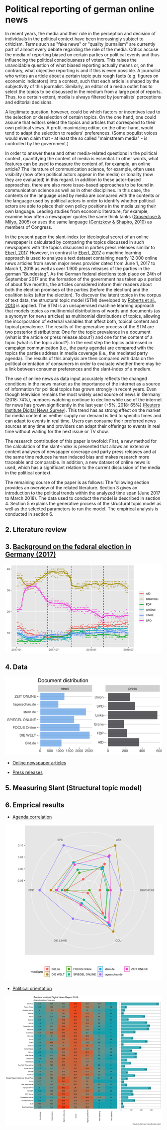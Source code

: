 # Political reporting of german online news 

In recent years, the media and their role in the perception and decision of individuals in the political context have been increasingly subject to criticism. Terms such as "fake news" or "quality journalism" are currently part of almost every debate regarding the role of the media. Critics accuse the media of reporting biased on certain parties or political events and thus influencing the political consciousness of voters. This raises the unavoidable question of what biased reporting actually means or, on the contrary, what objective reporting is and if this is even possible. A journalist who writes an article about a certain topic puts rough facts (e.g. figures on economic indicators) into a context, such that each article is shaped by the subjectivity of this journalist. Similarly, an editor of a media outlet has to select the topics to be discussed in the medium from a large pool of reports. Thus, to a certain extent, media is always filtered by journalists' perceptions and editorial decisions. 

A legitimate question, however, could be which factors or incentives lead to the selection or deselection of certain topics. On the one hand, one could assume that editors select the topics and articles that correspond to their own political views. A profit-maximizing editor, on the other hand, would tend to adapt the selection to readers' preferences. (Some populist voices would even claim that - at least the so called "mainstream media" - is controlled by the government.) 

In order to answer these and other media-related questions in the political context, quantifying the content of media is essential. In other words, what features can be used to measure the content of, for example, an online article? The literature of communication science, for example, often uses visibility (how often political actors appear in the media) or tonality (how they are evaluated) in this regard. In addition to these actor-based approaches, there are also more issue-based approaches to be found in communication science as well as in other disciplines. In this case, the contents or the language used by media are compared with the contents or the language used by political actors in order to identify whether political actors are able to place their own policy positions in the media using their own language. Leading studies from economic literature, for example, examine how often a newspaper quotes the same think tanks ([Groseclose & Milyo, 2005](https://www.jstor.org/stable/25098770?seq=1#metadata_info_tab_contents)) or uses the same language ([Gentzkow & Shapiro, 2010](https://onlinelibrary.wiley.com/doi/abs/10.3982/ECTA7195)) as members of Congress. 

In the present paper the slant-index (or ideological score) of an online newspaper is calculated by comparing the topics discussed in such newspapers with the topics discussed in parties press releases similar to [Eberl, 2017](https://journals.sagepub.com/doi/abs/10.1177/0093650215614364). However, in contrast to [Eberl, 2017](https://journals.sagepub.com/doi/abs/10.1177/0093650215614364) a machine learning approach is used to analyze a text dataset containing nearly 12.000 online news articles from seven major news provider dated from June 1, 2017 to March 1, 2018 as well as over 1.900 press releases of the parties in the german "Bundestag". As the German federal elections took place on 24th of September 2017 and the formation of the government has taken up a period of about five months, the articles considered inform their readers about both the election promises of the parties (before the election) and the coalition talks (after the election). To discover the latent topics in the corpus of text data, the structural topic model (STM) developed by [Roberts et al., 2013](https://scholar.princeton.edu/files/bstewart/files/stmnips2013.pdf) is applied. The STM is an unsupervised machine learning approach that models topics as multinomial distributions of words and documents (as a synonym for news articles) as multinomial distributions of topics, allowing the incorporation of external variables that affect both, topical content and topical prevalence. The results of the generative process of the STM are two posterior distributions: One for the topic prevalence in a document (what is the article or press release about?) and one for the content of a topic (what is the topic about?). In the next step the topics addressed in campaign communication (i.e., the party agenda) are compared with the topics the parties address in media coverage (i.e., the mediated party agenda). The results of this analysis are then compared with data on the political orientation of consumers in order to evaluate whether there may be a link between consumer preferences and the slant-index of a medium. 

The use of online news as data input accurately reflects the changed conditions in the news market as the importance of the internet as a source of information for political topics has grown strongly in recent years. Even though television remains the most widely used source of news in Germany (2018: 74%), numbers watching continue to decline while use of the internet for news has grown significantly in the last year (+5%, 2018: 65%) ([Reuters Institute Digital News Survey](http://www.digitalnewsreport.org/about-us-2018/)). This trend has as strong effect on the market for media content as neither supply nor demand is tied to specific times and can adapt to events in real time. Users can consume their preferred news sources at any time and providers can adapt their offerings to events in real time without waiting for the next issue or TV show.

The research contribution of this paper is twofold: First, a new method for the calculation of the slant-index is presented that allows an extensive content analyses of newspaper coverage and party press releases and at the same time reduces human induced bias and makes research more traceable and comparable. In addition, a new dataset of online news is used, which has a significant relation to the current discussion of the media in the political context.

The remaining course of the paper is as follows: The following section provides an overview of the related literature. Section 3 gives an introduction to the political trends within the analyzed time span (June 2017 to March 2018). The data used to conduct the model is described in section 4. Section 5 explains the generative process of the structural topic model as well as the selected parameters to run the model. The empirical analysis is conducted in section 6. 

## 2. Literature review

## 3. [Background on the federal election in Germany (2017)](https://franziloew.github.io/news_paper/scrape_polls.html)

![](/figs/polldata.png)

## 4. Data 

![](/figs/data.png)

- [Online newspaper articles](https://franziloew.github.io/news_paper/03a_newsData.html)

- [Press releases](https://franziloew.github.io/news_paper/03b_pressReleases.html)

## 5. Measuring Slant (Structural topic model)

## 6. Emprical results

- [Agenda correlation](https://franziloew.github.io/news_paper/agenda.html)

![](/figs/radarchart.png)


- [Political orientation](https://franziloew.github.io/news_paper/reuters.html)

![](/figs/reuters.png)
